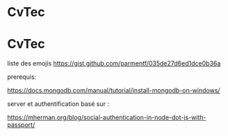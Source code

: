 # CvTec
# CvTec


liste des emojis 
https://gist.github.com/parmentf/035de27d6ed1dce0b36a

prerequis: 

https://docs.mongodb.com/manual/tutorial/install-mongodb-on-windows/

server et authentification basé sur : 

https://mherman.org/blog/social-authentication-in-node-dot-js-with-passport/
